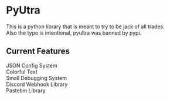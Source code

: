 # PyUtra
This is a python library that is meant to try to be jack of all trades.\
Also the typo is intentional, pyultra was banned by pypi.
## Current Features
JSON Config System\
Colorful Text\
Small Debugging System\
Discord Webhook Library\
Pastebin Library